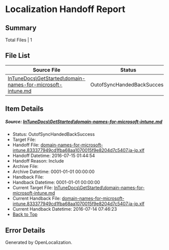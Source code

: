 # <a name='report-top'></a> Localization Handoff Report

## Summary
 Total Files | 1

## File List
 Source File | Status | Details 
 ----------- | ------ | ------- 
 [InTuneDocs\GetStarted\domain-names-for-microsoft-intune.md](https://github.com/Microsoft/IntuneDocs-pr/blob/027cd378596923c4db60a8e6fffee6d378db70f4/InTuneDocs/GetStarted/domain-names-for-microsoft-intune.md) | OutofSyncHandedBackSuccess | [Details](#b903514c747b0803a875f4910b85f823e60af8a5496)

## Item Details
##### <a name='b903514c747b0803a875f4910b85f823e60af8a5496'></a> Source: [InTuneDocs\GetStarted\domain-names-for-microsoft-intune.md](https://github.com/Microsoft/IntuneDocs-pr/blob/027cd378596923c4db60a8e6fffee6d378db70f4/InTuneDocs/GetStarted/domain-names-for-microsoft-intune.md)
* Status: OutofSyncHandedBackSuccess
* Target File: 
* Handoff File: [domain-names-for-microsoft-intune.833377949cd1fba68aa1070015f9e8204d7c5407.ja-jp.xlf](https://github.com/Microsoft/EM.handoff/blob/42fee111285aa0ab9c61a70aa91c4e672d46d092/ol-handoff/Microsoft/IntuneDocs-pr.ja-jp/master/domain-names-for-microsoft-intune.833377949cd1fba68aa1070015f9e8204d7c5407.ja-jp.xlf)
* Handoff Datetime: 2016-07-15 01:44:54
* Handoff Reason: Include
* Archive File: 
* Archive Datetime: 0001-01-01 00:00:00
* Handback File: 
* Handback Datetime: 0001-01-01 00:00:00
* Current Target File: [InTuneDocs\GetStarted\domain-names-for-microsoft-intune.md](https://github.com/Microsoft/IntuneDocs-pr.ja-jp/blob/846509a6bdcb7815001ddfe499fffe47f6203549/InTuneDocs/GetStarted/domain-names-for-microsoft-intune.md)
* Current Handback File: [domain-names-for-microsoft-intune.833377949cd1fba68aa1070015f9e8204d7c5407.ja-jp.xlf](https://github.com/Microsoft/EM.handback/blob/b939e0bc8b43a32ce89ebef1511430c71007b952/ol-handback/Microsoft/IntuneDocs-pr.ja-jp/master/domain-names-for-microsoft-intune.833377949cd1fba68aa1070015f9e8204d7c5407.ja-jp.xlf)
* Current Handback Datetime: 2016-07-14 07:46:23
* [Back to Top](#report-top)


## Error Details

Generated by OpenLocalization.
